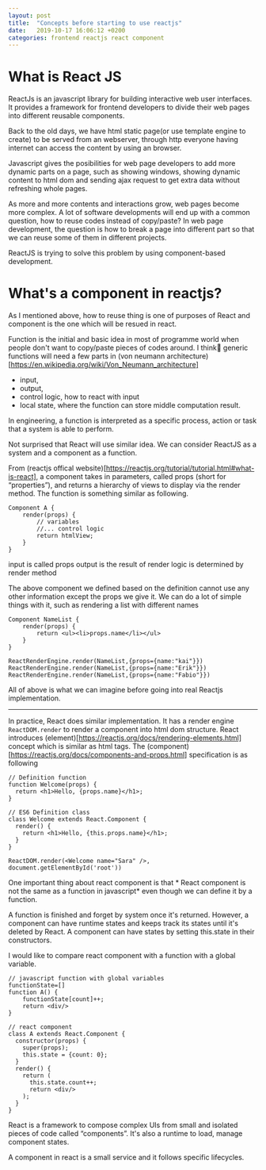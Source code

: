 ```yaml
---
layout: post
title:  "Concepts before starting to use reactjs"
date:   2019-10-17 16:06:12 +0200
categories: frontend reactjs react component
---
```

# What is React JS
ReactJs is an javascript library for building interactive web user interfaces. It provides a framework for frontend developers to divide their web pages into different reusable components.

Back to the old days, we have html static page(or use template engine to create) to be served from an webserver, through http everyone having internet can access the content by using an browser. 

Javascript gives the posibilities for web page developers to add more dynamic parts on a page, such as showing windows, showing dynamic content to html dom and sending ajax request to get extra data without refreshing whole pages.

As more and more contents and interactions grow, web pages become more complex. A lot of software developments will end up with a common question, how to reuse codes instead of copy/paste? In web page development, the question is how to break a page into different part so that we can reuse some of them in different projects.

ReactJS is trying to solve this problem by using component-based development. 

# What's a component in reactjs?
As I mentioned above, how to reuse thing is one of purposes of React and component is the one which will be resued in react.

Function is the initial and basic idea in most of programme world when people don't want to copy/paste pieces of codes around. I think generic functions will need a few parts in (von neumann architecture)[https://en.wikipedia.org/wiki/Von_Neumann_architecture]
- input, 
- output,
- control logic, how to react with input
- local state, where the function can store middle computation result.

In engineering, a function is interpreted as a specific process, action or task that a system is able to perform. 

Not surprised that React will use similar idea. We can consider ReactJS as a system and a component as a function.

From (reactjs offical website)[https://reactjs.org/tutorial/tutorial.html#what-is-react], a component takes in parameters, called props (short for “properties”), and returns a hierarchy of views to display via the render method. The function is something similar as following. 
```
Component A {
    render(props) {
        // variables 
        //... control logic
        return htmlView;
    }
}
```

input is called props
output is the result of render
logic is determined by render method

The above component we defined based on the definition cannot use any other information except the props we give it. We can do a lot of simple things with it, such as rendering a list with different names
```
Component NameList {
    render(props) {
        return <ul><li>props.name</li></ul>
    }
}

ReactRenderEngine.render(NameList,{props={name:"kai"}})
ReactRenderEngine.render(NameList,{props={name:"Erik"}})
ReactRenderEngine.render(NameList,{props={name:"Fabio"}})
```

All of above is what we can imagine before going into real Reactjs implementation.

------
In practice, React does similar implementation. It has a render engine `ReactDOM.render` to render a component into html dom structure. React introduces (element)[https://reactjs.org/docs/rendering-elements.html] concept which is similar as html tags. The (component)[https://reactjs.org/docs/components-and-props.html] specification is as following
```
// Definition function
function Welcome(props) {
  return <h1>Hello, {props.name}</h1>;
}

// ES6 Definition class
class Welcome extends React.Component {
  render() {
    return <h1>Hello, {this.props.name}</h1>;
  }
}

ReactDOM.render(<Welcome name="Sara" />, document.getElementById('root'))
```

One important thing about react component is that * React component is not the same as a function in javascript* even though we can define it by a function. 

A function is finished and forget by system once it's returned. However, a component can have runtime states and keeps track its states until it's deleted by React. A component can have states by setting this.state in their constructors.

I would like to compare react component with a function with a global variable.

```
// javascript function with global variables
functionState=[]
function A() {
    functionState[count]++;
    return <div/>
}

// react component
class A extends React.Component {
  constructor(props) {
    super(props);
    this.state = {count: 0};
  }
  render() {
    return (
      this.state.count++;
      return <div/>
    );
  }
}
``` 

React is a framework to compose complex UIs from small and isolated pieces of code called “components”. It's also a runtime to load, manage component states.

A component in react is a small service and it follows specific lifecycles.